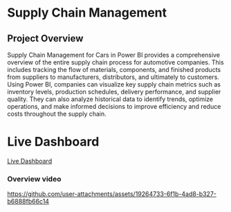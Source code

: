 # Supply Chain Management

## Project Overview

Supply Chain Management for Cars in Power BI provides a comprehensive overview of the entire supply chain process for automotive companies. This includes tracking the flow of materials, components, and finished products from suppliers to manufacturers, distributors, and ultimately to customers.
Using Power BI, companies can visualize key supply chain metrics such as inventory levels, production schedules, delivery performance, and supplier quality. They can also analyze historical data to identify trends, optimize operations, and make informed decisions to improve efficiency and reduce costs throughout the supply chain. 

# Live Dashboard
[Live Dashboard]()


### Overview video

https://github.com/user-attachments/assets/19264733-6f1b-4ad8-b327-b6888fb66c14


